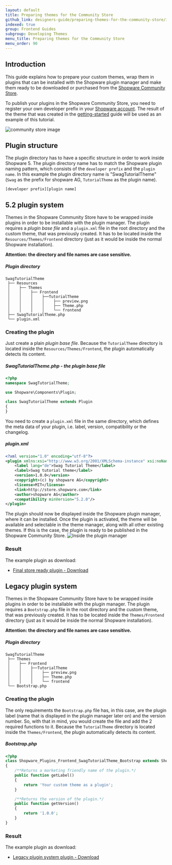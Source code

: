 ```yaml
---
layout: default
title: Preparing themes for the Community Store
github_link: designers-guide/preparing-themes-for-the-community-store/index.md
indexed: true
group: Frontend Guides
subgroup: Developing Themes
menu_title: Preparing themes for the Community Store
menu_order: 90
---
```


<div class="toc-list"></div>

## Introduction
This guide explains how to prepare your custom themes, wrap them in plugins that can be installed with the Shopware plugin manager and make them ready to be downloaded or purchased from the [Shopware Community Store](http://store.shopware.com/en/).

To publish your plugins in the Shopware Community Store, you need to register your own developer prefix in your [Shopware account](https://account.shopware.com). The result of the theme that was created in the [getting-started](../getting-started/) guide will be used as an example of this tutorial.

![community store image](img-store.jpg)

## Plugin structure
The plugin directory has to have a specific structure in order to work inside Shopware 5. The plugin directory name has to match the Shopware plugin naming pattern, which consists of the `developer prefix` and the `plugin name`. In this example the plugin directory name is "SwagTutorialTheme" (`Swag` as the prefix for shopware AG, `TutorialTheme` as the plugin name).

```
[developer prefix][plugin name]
```

## 5.2 plugin system

Themes in the Shopware Community Store have to be wrapped inside plugins in order to be installable with the plugin manager. The plugin requires a *plugin base file* and a `plugin.xml` file in the root directory and the custom theme, that was previously created. It has to be located inside the `Resources/Themes/Frontend` directory (just as it would be inside the normal Shopware installation).

**Attention: the directory and file names are case sensitive.**

##### Plugin directory
```
SwagTutorialTheme
 ├── Resources
 │    ├── Themes
 │    │    ├── Frontend
 │    │    │    ├──TutorialTheme
 │    │    │    │    ├── preview.png
 │    │    │    │    ├── Theme.php
 │    │    │    │    └── frontend
 ├── SwagTutorialTheme.php
 └── plugin.xml
```

### Creating the plugin

Just create a plain *plugin base file*. Because the `TutorialTheme` directory is located inside the `Resources/Themes/Frontend`, the plugin automatically detects its content.

##### SwagTutorialTheme.php - *the plugin base file*
```php
<?php
namespace SwagTutorialTheme;

use Shopware\Components\Plugin;

class SwagTutorialTheme extends Plugin
{
}
```

You need to create a `plugin.xml` file in the same directory, which defines the meta data of your plugin, i.e. label, version, compatibility or the changelog.

##### plugin.xml
```xml
<?xml version="1.0" encoding="utf-8"?>
<plugin xmlns:xsi="http://www.w3.org/2001/XMLSchema-instance" xsi:noNamespaceSchemaLocation="https://raw.githubusercontent.com/shopware/shopware/5.2/engine/Shopware/Components/Plugin/schema/plugin.xsd">
    <label lang="de">Swag Tutorial Theme</label>
    <label>Swag tutorial theme</label>
    <version>1.0.0</version>
    <copyright>(c) by shopware AG</copyright>
    <license>MIT</license>
    <link>http://store.shopware.com</link>
    <author>shopware AG</author>
    <compatibility minVersion="5.2.0"/>
</plugin>
```

The plugin should now be displayed inside the Shopware plugin manager, where it can be installed. Once the plugin is activated, the theme will be available and selectable in the theme manager, along with all other existing themes. If this is the case, the plugin is ready to be published in the Shopware Community Store.
![Inside the plugin manager](img-pm.jpg)

### Result
The example plugin as download:

+   [Final store ready plugin - Download](/exampleplugins/SwagTutorialTheme.zip)


## Legacy plugin system

Themes in the Shopware Community Store have to be wrapped inside plugins in order to be installable with the plugin manager. The plugin requires a `Bootstrap.php` file in the root directory and the custom theme, that was previously created. It has to be located inside the `Themes/Frontend` directory (just as it would be inside the normal Shopware installation).

**Attention: the directory and file names are case sensitive.**

##### Plugin directory
```
SwagTutorialTheme
 ├── Themes
 │    ├── Frontend
 │    │    ├──TutorialTheme
 │    │    │    ├── preview.png
 │    │    │    ├── Theme.php
 │    │    │    └── frontend
 └── Bootstrap.php
```

### Creating the plugin

The only requirements the `Bootstrap.php` file has, in this case, are the plugin label (name that is displayed in the plugin manager later on) and the version number. So, with that in mind, you would create the file and add the 2 required functions to it. Because the `TutorialTheme` directory is located inside the `Themes/Frontend`, the plugin automatically detects its content.

##### Bootstrap.php
```php
<?php
class Shopware_Plugins_Frontend_SwagTutorialTheme_Bootstrap extends Shopware_Components_Plugin_Bootstrap
{
    /**Returns a marketing friendly name of the plugin.*/
    public function getLabel()
    {
        return 'Your custom theme as a plugin';
    }

    /**Returns the version of the plugin.*/
    public function getVersion()
    {
        return '1.0.0';
    }
}
```

### Result
The example plugin as download:

+   [Legacy plugin system plugin - Download](/exampleplugins/SwagLegacyTutorialTheme.zip)
